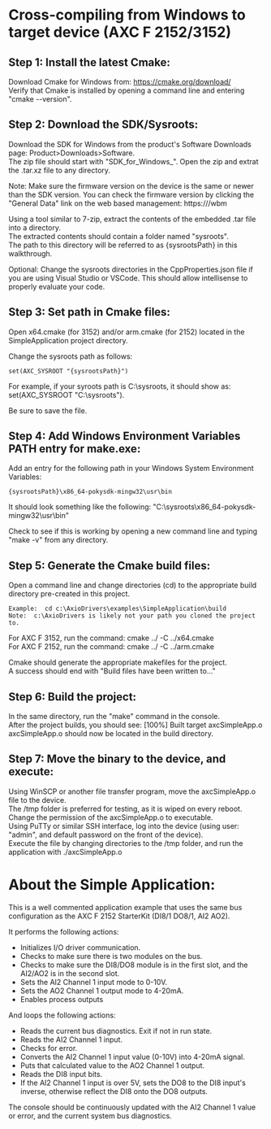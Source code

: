 
# Cross-compiling from Windows to target device (AXC F 2152/3152)

## Step 1:  Install the latest Cmake:

Download Cmake for Windows from: https://cmake.org/download/  
Verify that Cmake is installed by opening a command line and entering "cmake --version".

## Step 2:  Download the SDK/Sysroots:

Download the SDK for Windows from the product's Software Downloads page:  Product>Downloads>Software.  
The zip file should start with "SDK_for_Windows_".  Open the zip and extrat the .tar.xz file to any directory.  
  
Note:  Make sure the firmware version on the device is the same or newer than the SDK version. 
You can check the firmware version by clicking the "General Data" link on the web based management:  https://<deviceip>/wbm  
  
Using a tool similar to 7-zip, extract the contents of the embedded .tar file into a directory.  
The extracted contents should contain a folder named "sysroots".   
The path to this directory will be referred to as {sysrootsPath} in this walkthrough.

Optional:  Change the sysroots directories in the CppProperties.json file if you are using Visual Studio or VSCode.  This should allow intellisense to properly evaluate your code.  

## Step 3: Set path in Cmake files:

Open x64.cmake (for 3152) and/or arm.cmake (for 2152) located in the SimpleApplication project directory.  
  
Change the sysroots path as follows:  
  
	set(AXC_SYSROOT "{sysrootsPath}")  
	
  
For example, if your syroots path is C:\sysroots, it should show as:  set(AXC_SYSROOT "C:\sysroots").  
  
Be sure to save the file.  

## Step 4: Add Windows Environment Variables PATH entry for make.exe:

Add an entry for the following path in your Windows System Environment Variables:  
  
	{sysrootsPath}\x86_64-pokysdk-mingw32\usr\bin  
  
It should look something like the following:  "C:\sysroots\x86_64-pokysdk-mingw32\usr\bin"  
  
Check to see if this is working by opening a new command line and typing "make -v" from any directory.  

## Step 5: Generate the Cmake build files:

Open a command line and change directories (cd) to the appropriate build directory pre-created in this project.  
  
	Example:  cd c:\AxioDrivers\examples\SimpleApplication\build  
	Note:  c:\AxioDrivers is likely not your path you cloned the project to.  
  
For AXC F 3152, run the command:  cmake ../ -C ../x64.cmake  
For AXC F 2152, run the command:  cmake ../ -C ../arm.cmake  
  
Cmake should generate the appropriate makefiles for the project.  
A success should end with "Build files have been written to..."  

## Step 6: Build the project:

In the same directory, run the "make" command in the console.  
After the project builds, you should see: [100%] Built target axcSimpleApp.o  
axcSimpleApp.o should now be located in the build directory.  

## Step 7:  Move the binary to the device, and execute:

Using WinSCP or another file transfer program, move the axcSimpleApp.o file to the device.  
The /tmp folder is preferred for testing, as it is wiped on every reboot.  
Change the permission of the axcSimpleApp.o to executable.  
Using PuTTy or similar SSH interface, log into the device (using user: "admin", and default password on the front of the device).  
Execute the file by changing directories to the /tmp folder, and run the application with ./axcSimpleApp.o  

# About the Simple Application:

This is a well commented application example that uses the same bus configuration as the AXC F 2152 StarterKit (DI8/1 DO8/1, AI2 AO2).  

It performs the following actions:

* Initializes I/O driver communication.
* Checks to make sure there is two modules on the bus.
* Checks to make sure the DI8/DO8 module is in the first slot, and the AI2/AO2 is in the second slot.
* Sets the AI2 Channel 1 input mode to 0-10V.
* Sets the AO2 Channel 1 output mode to 4-20mA.
* Enables process outputs

And loops the following actions:

* Reads the current bus diagnostics. Exit if not in run state.
* Reads the AI2 Channel 1 input.
* Checks for error.
* Converts the AI2 Channel 1 input value (0-10V) into 4-20mA signal.
* Puts that calculated value to the AO2 Channel 1 output.
* Reads the DI8 input bits.
* If the AI2 Channel 1 input is over 5V, sets the DO8 to the DI8 input's inverse, otherwise reflect the DI8 onto the DO8 outputs.

The console should be continuously updated with the AI2 Channel 1 value or error, and the current system bus diagnostics.
